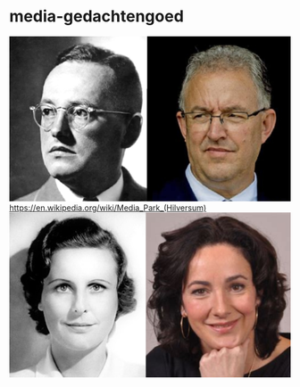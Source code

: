 # media-gedachtengoed
![](https://github.com/nondejus/mediapark-gedachtengoed/blob/main/ArtBoard%20Image%20(53).jpg)
https://en.wikipedia.org/wiki/Media_Park_(Hilversum)
![](https://github.com/nondejus/mediapark-gedachtengoed/blob/main/ArtBoard%20Image%20(325).jpg)

